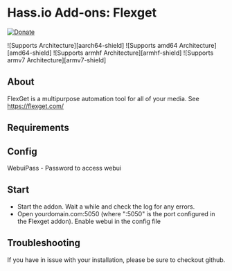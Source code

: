 # Hass.io Add-ons: Flexget

[![Donate][donation-badge]](https://www.buymeacoffee.com/alexbelgium)

[donation-badge]: https://img.shields.io/badge/Buy%20me%20a%20coffee-%23d32f2f?logo=buy-me-a-coffee&style=flat&logoColor=white

![Supports 
 Architecture][aarch64-shield] ![Supports amd64 Architecture][amd64-shield] ![Supports armhf Architecture][armhf-shield] ![Supports armv7 Architecture][armv7-shield]

## About
FlexGet is a multipurpose automation tool for all of your media. See https://flexget.com/

## Requirements

## Config
WebuiPass - Password to access webui


## Start

- Start the addon. Wait a while and check the log for any errors.
- Open yourdomain.com:5050 (where ":5050" is the port configured in the Flexget addon). Enable webui in the config file

## Troubleshooting

If you have in issue with your installation, please be sure to checkout github.
